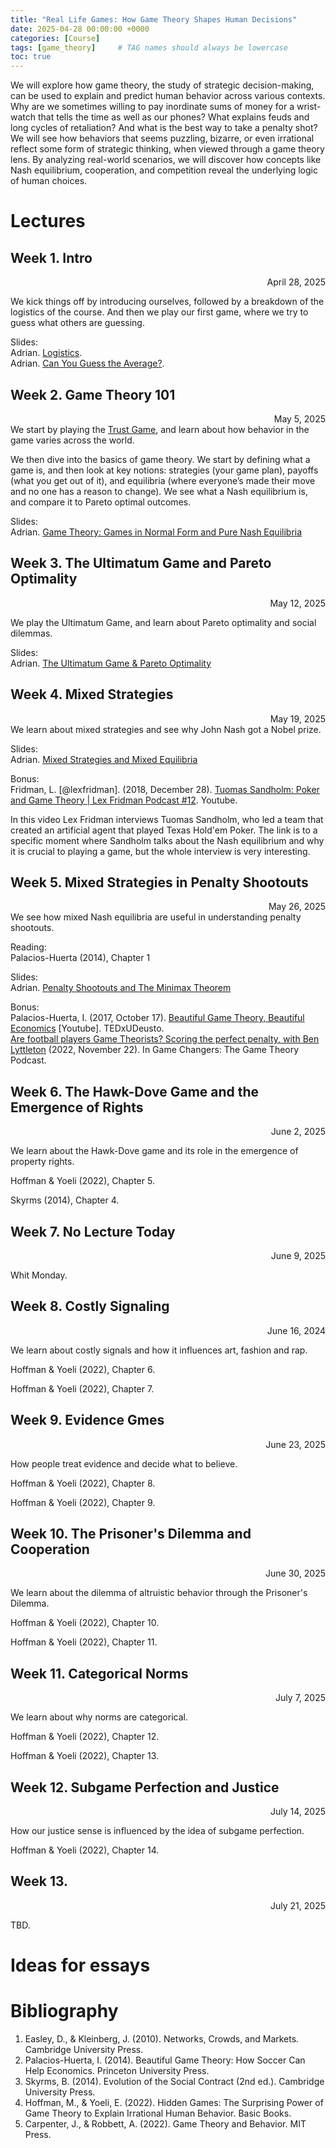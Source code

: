 ```yaml
---
title: "Real Life Games: How Game Theory Shapes Human Decisions"
date: 2025-04-28 00:00:00 +0000
categories: [Course]
tags: [game_theory]     # TAG names should always be lowercase
toc: true
---
```


We will explore how game theory, the study of strategic decision-making, can be used to explain and predict human behavior across various contexts. Why are we sometimes willing to pay inordinate sums of money for a wrist-watch that tells the time as well as our phones? What explains feuds and long cycles of retaliation? And what is the best way to take a penalty shot? We will see how behaviors that seems puzzling, bizarre, or even irrational reflect some form of strategic thinking, when viewed through a game theory lens. By analyzing real-world scenarios, we will discover how concepts like Nash equilibrium, cooperation, and competition reveal the underlying logic of human choices.

# Lectures

## Week 1. Intro
<div style="text-align: right">
    April 28, 2025
</div>

We kick things off by introducing ourselves, 
followed by a breakdown of the logistics of the course. 
And then we play our first game, where we try to guess what others are guessing.

Slides:
<br>
<i class="fa-solid fa-file-pdf"></i>
Adrian.
<a href = "/content/teaching/2025-ss-real-life-games/01-01-logistics.pdf">Logistics</a>.
<br>
<i class="fa-solid fa-file-pdf"></i>
Adrian.
<a href = "/content/teaching/2025-ss-real-life-games/01-02-guess-average.pdf">Can You Guess the Average?</a>.




## Week 2. Game Theory 101
<div style="text-align: right">
    May 5, 2025
</div>
We start by playing the <a href="https://en.wikibooks.org/wiki/Bestiary_of_Behavioral_Economics/Trust_Game">Trust Game</a>, 
and learn about how behavior in the game varies across the world.

We then dive into the basics of game theory. 
We start by defining what a game is, and then look at key notions: 
strategies (your game plan), payoffs (what you get out of it),
and equilibria (where everyone’s made their move and no one has a reason to change). 
We see what a Nash equilibrium is, and compare it to Pareto optimal outcomes.


Slides:
<br>
<i class="fa-solid fa-file-pdf"></i>
Adrian. [Game Theory: Games in Normal Form and Pure Nash Equilibria](/content/teaching/2025-ss-real-life-games/02-01-game-theory-pure-nash-equilibria.pdf)





## Week 3. The Ultimatum Game and Pareto Optimality
<div style="text-align: right">
May 12, 2025
</div>

We play the Ultimatum Game, and learn about Pareto optimality and social dilemmas.

Slides:
<br>
<i class="fa-solid fa-file-pdf"></i>
Adrian. [The Ultimatum Game & Pareto Optimality](/content/teaching/2025-ss-real-life-games/03-01-game-theory-ultimatum-pareto.pdf)


<!-- <i class="fa-solid fa-file-pdf"></i>
Adrian.
<a href = "/content/teaching/2024-ws-adventures/03-02-plurality-and-its-discontents.pdf">Plurality and Its Discontents</a>
<br>
<i class="fa-solid fa-link"></i>
CGP Grey. 
<a href = "https://www.youtube.com/watch?v=s7tWHJfhiyo">Minority Rule: First Past the Post Voting</a>. YouTube
<br>
<span style='margin-left:16px;font-size:13px'>
    Nice illustration of Duverger's law.
</span> -->



## Week 4. Mixed Strategies
<div style="text-align: right">
    May 19, 2025
</div>
We learn about mixed strategies and see why John Nash got a Nobel prize.

Slides:
<br>
<i class="fa-solid fa-file-pdf"></i>
Adrian. [Mixed Strategies and Mixed Equilibria](/content/teaching/2025-ss-real-life-games/04-01-game-theory-mixed-nash.pdf)

Bonus:
<br>
<i class="fa-solid fa-link"></i>
Fridman, L. [@lexfridman]. (2018, December 28). [Tuomas Sandholm: Poker and Game Theory | Lex Fridman Podcast #12](https://www.youtube.com/watch?v=b7bStIQovcY). Youtube.

In this video Lex Fridman interviews Tuomas Sandholm, who led a team that created an artificial agent that played Texas Hold'em Poker. The link is to a specific moment
where Sandholm talks about the Nash equilibrium and why it is crucial to playing a game, but the whole interview is very interesting.




## Week 5. Mixed Strategies in Penalty Shootouts
<div style="text-align: right">
    May 26, 2025
</div>
We see how mixed Nash equilibria are useful in understanding penalty shootouts.


Reading:
<br>
<i class="fas fa-tasks"></i>
Palacios-Huerta (2014), Chapter 1

Slides:
<br>
<i class="fa-solid fa-file-pdf"></i>
Adrian. [Penalty Shootouts and The Minimax Theorem](/content/teaching/2025-ss-real-life-games/05-01-minimax-penalty-kicks.pdf)

Bonus:
<br>
<i class="fa-solid fa-link"></i>
Palacios-Huerta, I. (2017, October 17). [Beautiful Game Theory, Beautiful Economics](https://www.youtube.com/watch?v=OlNIky8n57c) [Youtube]. TEDxUDeusto.
<br>
<i class="fa-solid fa-link"></i>
[Are football players Game Theorists? Scoring the perfect penalty, with Ben Lyttleton](https://tws-gamechanger.libsyn.com/are-football-players-game-theorists-scoring-the-perfect-penalty-with-ben-lyttleton) (2022, November 22). In Game Changers: The Game Theory Podcast.



## Week 6. The Hawk-Dove Game and the Emergence of Rights
<div style="text-align: right">
    June 2, 2025
</div>

We learn about the Hawk-Dove game and its role in the emergence of property rights.

<i class="fas fa-tasks"></i>
Hoffman & Yoeli (2022), Chapter 5.

<i class="fas fa-tasks"></i>
Skyrms (2014), Chapter 4.







## Week 7. No Lecture Today
<div style="text-align: right">
    June 9, 2025
</div>

Whit Monday.


## Week 8. Costly Signaling
<div style="text-align: right">
    June 16, 2024
</div>

We learn about costly signals and how it influences art, fashion and rap.

<i class="fas fa-tasks"></i>
Hoffman & Yoeli (2022), Chapter 6.

<i class="fas fa-tasks"></i>
Hoffman & Yoeli (2022), Chapter 7.



## Week 9. Evidence Gmes
<div style="text-align: right">
    June 23, 2025
</div>

How people treat evidence and decide what to believe.


<i class="fas fa-tasks"></i>
Hoffman & Yoeli (2022), Chapter 8.

<i class="fas fa-tasks"></i>
Hoffman & Yoeli (2022), Chapter 9.




## Week 10. The Prisoner's Dilemma and Cooperation
<div style="text-align: right">
    June 30, 2025
</div>

We learn about the dilemma of altruistic behavior through the Prisoner's Dilemma.

<i class="fas fa-tasks"></i>
Hoffman & Yoeli (2022), Chapter 10.

<i class="fas fa-tasks"></i>
Hoffman & Yoeli (2022), Chapter 11.




## Week 11. Categorical Norms
<div style="text-align: right">
    July 7, 2025
</div>

We learn about why norms are categorical.


<i class="fas fa-tasks"></i>
Hoffman & Yoeli (2022), Chapter 12.

<i class="fas fa-tasks"></i>
Hoffman & Yoeli (2022), Chapter 13.




## Week 12. Subgame Perfection and Justice
<div style="text-align: right">
    July 14, 2025
</div>

How our justice sense is influenced by the idea of subgame perfection.

<i class="fas fa-tasks"></i>
Hoffman & Yoeli (2022), Chapter 14.





## Week 13.
<div style="text-align: right">
    July 21, 2025
</div>

TBD.

<!-- We see why the many are better than the few,
why groups are wise, and why democracy may work better if people talked
to each other less. -->


<!-- We talk about the history and mathematics of apportionment 
for the US House of Representatives.

<i class="fas fa-tasks"></i>
Szpiro (2010), Chapters 9 and 10

<i class="fa-solid fa-file-pdf"></i>
Adrian.
<a href = "/content/teaching/2024-ws-adventures/13-01-apportionment-history.pdf">The History of Apportionment in the US</a> -->



# Ideas for essays

# Bibliography
1. Easley, D., & Kleinberg, J. (2010). Networks, Crowds, and Markets. Cambridge University Press.
2. Palacios-Huerta, I. (2014). Beautiful Game Theory: How Soccer Can Help Economics. Princeton University Press.
3. Skyrms, B. (2014). Evolution of the Social Contract (2nd ed.). Cambridge University Press.
4. Hoffman, M., & Yoeli, E. (2022). Hidden Games: The Surprising Power of Game Theory to Explain Irrational Human Behavior. Basic Books.
5. Carpenter, J., & Robbett, A. (2022). Game Theory and Behavior. MIT Press.
